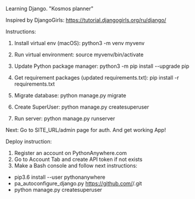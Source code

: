 Learning Django. "Kosmos planner"

Inspired by DjangoGirls:
https://tutorial.djangogirls.org/ru/django/

Instructions:
1) Install virtual env (macOS):
python3 -m venv myvenv

2) Run virtual environment:
source myvenv/bin/activate

3) Update Python package manager:
python3 -m pip install --upgrade pip

4) Get requirement packages (updated requirements.txt):
pip install -r requirements.txt

5) Migrate database:
python manage.py migrate

6) Create SuperUser:
python manage.py createsuperuser

7) Run server:
python manage.py runserver

Next: Go to SITE_URL/admin page for auth.
And get working App!

<!-- Below: instruction to deploy on PythonAnywhere -->
Deploy instruction:

1) Register an account on PythonAnywhere.com
2) Go to Account Tab and create API token if not exists
3) Make a Bash console and follow next instructions:

- pip3.6 install --user pythonanywhere
- pa_autoconfigure_django.py https://github.com/<your-github>/<your-repo>.git
- python manage.py createsuperuser